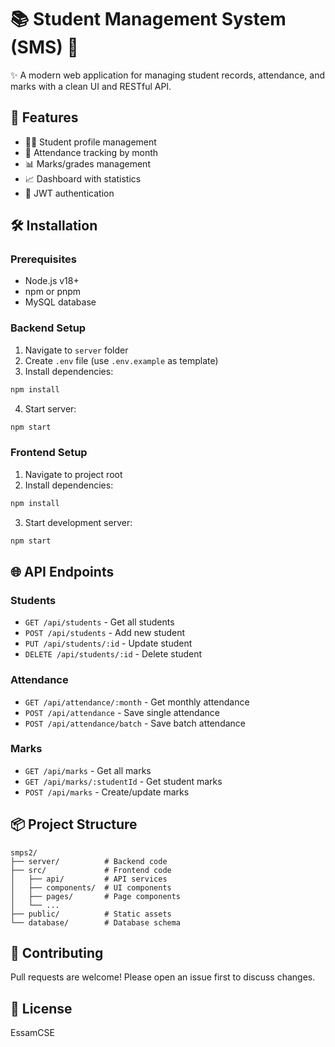 # 📚 Student Management System (SMS) 🏫

✨ A modern web application for managing student records, attendance, and marks with a clean UI and RESTful API.

## 🚀 Features
- 👨‍🎓 Student profile management
- 📅 Attendance tracking by month
- 📊 Marks/grades management
- 📈 Dashboard with statistics
- 🔐 JWT authentication

## 🛠️ Installation

### Prerequisites
- Node.js v18+
- npm or pnpm
- MySQL database

### Backend Setup
1. Navigate to `server` folder
2. Create `.env` file (use `.env.example` as template)
3. Install dependencies:
```bash
npm install
```
4. Start server:
```bash
npm start
```

### Frontend Setup
1. Navigate to project root
2. Install dependencies:
```bash
npm install
```
3. Start development server:
```bash
npm start
```

## 🌐 API Endpoints

### Students
- `GET /api/students` - Get all students
- `POST /api/students` - Add new student
- `PUT /api/students/:id` - Update student
- `DELETE /api/students/:id` - Delete student

### Attendance
- `GET /api/attendance/:month` - Get monthly attendance
- `POST /api/attendance` - Save single attendance
- `POST /api/attendance/batch` - Save batch attendance

### Marks
- `GET /api/marks` - Get all marks
- `GET /api/marks/:studentId` - Get student marks
- `POST /api/marks` - Create/update marks

## 📦 Project Structure
```
smps2/
├── server/          # Backend code
├── src/             # Frontend code
│   ├── api/         # API services
│   ├── components/  # UI components
│   ├── pages/       # Page components
│   └── ...
├── public/          # Static assets
└── database/        # Database schema
```

## 🤝 Contributing
Pull requests are welcome! Please open an issue first to discuss changes.

## 📄 License
EssamCSE
